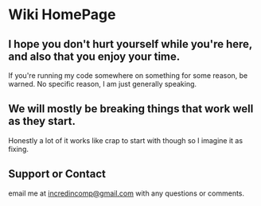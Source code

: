 # Wiki HomePage

## I hope you don't hurt yourself while you're here, and also that you enjoy your time.

If you're running my code somewhere on something for some reason, be warned. No specific reason, I am just generally speaking.

## We will mostly be breaking things that work well as they start.

Honestly a lot of it works like crap to start with though so I imagine it as fixing.

## Support or Contact

email me at incredincomp@gmail.com with any questions or comments.

